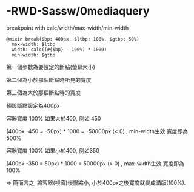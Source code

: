 # -RWD-Sassw/0mediaquery
breakpoint with calc/width/max-width/min-width

    @mixin break($bp: 400px, $ltbp: 100%, $gtbp: 50%)
      max-width: $ltbp
      width: calc((#{$bp} - 100%) * 1000)
      min-width: $gtbp
  
第一個參數為要設定的斷點(螢幕大小)

第二個為小於那個斷點時所見的寬度

第三個為大於那個斷點時的寬度

預設斷點設定為400px

容器寬度 100% 如果大於400, 例如 450

(400px -450 = -50px) * 1000 = -50000px (< 0) , min-width生效 寬度即為 500%



容器寬度 100% 如果小於400, 例如350

(400px -350 = 50px) * 1000 = 50000px (> 0) , max-width生效 寬度即為100%



=> 簡而言之, 將容器(視窗)慢慢縮小, 小於400px之後寬度就變成滿版(100%). 
